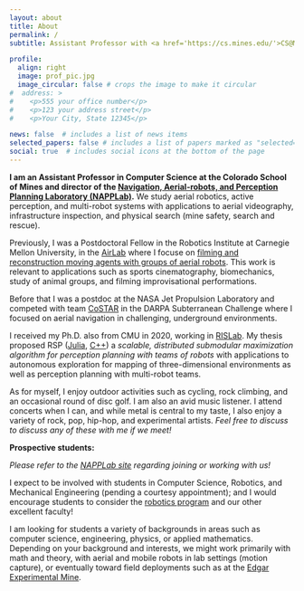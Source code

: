 ```yaml
---
layout: about
title: About
permalink: /
subtitle: Assistant Professor with <a href='https://cs.mines.edu/'>CS@Mines</a> &bull; <strong>Robotics. Multi-robot systems. Active perception. Control.</strong>

profile:
  align: right
  image: prof_pic.jpg
  image_circular: false # crops the image to make it circular
#  address: >
#    <p>555 your office number</p>
#    <p>123 your address street</p>
#    <p>Your City, State 12345</p>

news: false  # includes a list of news items
selected_papers: false # includes a list of papers marked as "selected={true}"
social: true  # includes social icons at the bottom of the page
---
```


**I am an Assistant Professor in Computer Science at
the Colorado School of Mines and director of the
[Navigation, Aerial-robots, and Perception Planning Laboratory (NAPPLab)](https://www.napplab.org/).**
We study aerial robotics, active perception, and multi-robot systems
with applications to aerial videography, infrastructure inspection,
and physical search (mine safety, search and rescue).

Previously, I was a Postdoctoral Fellow in the Robotics Institute at Carnegie
Mellon
University, in the [AirLab](https://theairlab.org/)
where I focuse on [filming and reconstruction moving agents with
groups of aerial robots](https://theairlab.org/multidrone/).
This work is relevant to applications such as sports cinematography,
biomechanics, study of animal groups, and filming improvisational performations.


Before that I was a postdoc at the NASA Jet Propulsion Laboratory and competed
with team [CoSTAR](https://costar.jpl.nasa.gov/) in the DARPA Subterranean
Challenge where I focused on aerial navigation in challenging, underground
environments.

I received my Ph.D. also from CMU in 2020, working in
[RISLab](https://rislab.org/).
My thesis proposed RSP
([Julia](https://github.com/mcorah/MultiAgentSensing),
[C++](https://github.com/mcorah/distributed_randomized_sequential_partitions))
a *scalable, distributed submodular maximization algorithm for
perception planning with teams of robots* with applications to autonomous
exploration for mapping of three-dimensional environments as well as perception
planning with multi-robot teams.

As for myself, I enjoy outdoor activities such as cycling, rock climbing, and
an occasional round of disc golf.
I am also an avid music listener.
I attend concerts when I can, and while metal is central to my taste, I also
enjoy a variety of rock, pop, hip-hop, and experimental artists.
*Feel free to discuss to discuss any of these with me if we meet!*

**Prospective students:**

_Please refer to the [NAPPLab site](https://www.napplab.org/contact.html)
regarding joining or working with us!_

I expect to be involved with students in Computer Science, Robotics, and
Mechanical Engineering (pending a courtesy appointment);
and I would encourage students to consider the
[robotics program](https://robotics.mines.edu/)
and our other excellent faculty!

I am looking for students a variety of backgrounds in areas such as computer
science, engineering, physics, or applied mathematics.
Depending on your background and interests, we might work primarily with
math and theory, with aerial and mobile robots in lab settings (motion capture),
or eventually toward field deployments such as at the
[Edgar Experimental Mine](https://mining.mines.edu/edgar-experimental-mine/).


